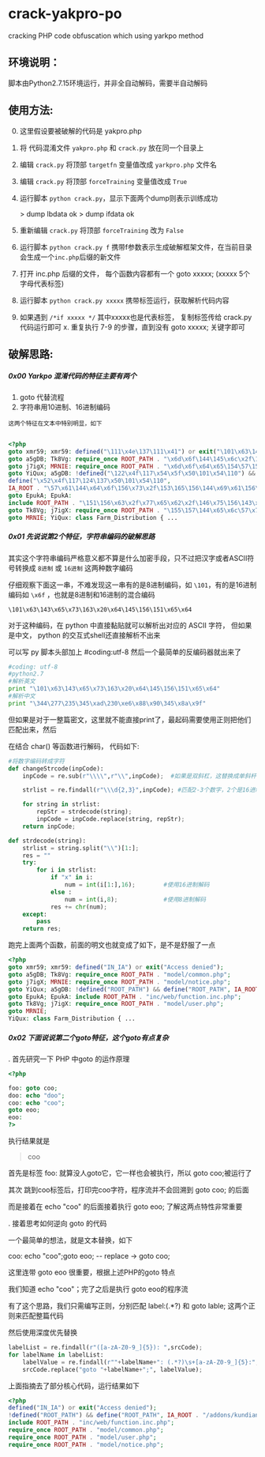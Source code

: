# crack-yakpro-po
cracking PHP code obfuscation which using yarkpo method


## 环境说明：
  脚本由Python2.7.15环境运行，并非全自动解码，需要半自动解码

## 使用方法:
  0. 这里假设要被破解的代码是 yakpro.php
  1. 将 代码混淆文件 `yakpro.php` 和 `crack.py` 放在同一个目录上
  2. 编辑 `crack.py` 将顶部 `targetfn` 变量值改成 `yarkpro.php` 文件名
  3. 编辑 `crack.py` 将顶部 `forceTraining` 变量值改成 `True`
  4. 运行脚本 `python crack.py`，显示下面两个dump则表示训练成功
  
     \> dump lbdata ok
     \> dump ifdata ok
  
  5. 重新编辑 `crack.py` 将顶部  `forceTraining` 改为 `False`
  6. 运行脚本 `python crack.py f` 携带f参数表示生成破解框架文件，在当前目录会生成一个`inc.php`后缀的新文件
  7. 打开 inc.php 后缀的文件， 每个函数内容都有一个 goto xxxxx; (xxxxx 5个字母代表标签)
  8. 运行脚本 `python crack.py xxxxx` 携带标签运行，获取解析代码内容
  9. 如果遇到 `/*if xxxxx */` 其中xxxxx也是代表标签， 复制标签传给 crack.py 代码运行即可
  x. 重复执行 7-9 的步骤，直到没有 goto xxxxx; 关键字即可
  
 



## 破解思路: 

##### 0x00 Yarkpo 混淆代码的特征主要有两个
1. goto 代替流程
2. 字符串用10进制、16进制编码

`这两个特征在文本中特别明显，如下`

``` php

<?php
goto xmr59; xmr59: defined("\111\x4e\137\111\x41") or exit("\101\x63\143\x65\x73\163\x20\x64\145\156\151\x65\x64"); 
goto a5gDB; Tk8Vg: require_once ROOT_PATH . "\x6d\x6f\144\145\x6c\x2f\143\x6f\x6d\x6d\x6f\x6e\x2e\160\150\160"; 
goto j7igX; MRNIE: require_once ROOT_PATH . "\x6d\x6f\x64\x65\154\57\156\157\x74\x69\143\x65\56\160\x68\x70"; 
goto YiQux; a5gDB: !defined("\122\x4f\117\x54\x5f\x50\101\x54\110") && 
define("\x52\x4f\117\124\137\x50\101\x54\110", 
IA_ROOT . "\57\x61\144\x64\x6f\156\x73\x2f\153\165\156\144\x69\x61\156\137\146\141\x72\155\57"); 
goto EpukA; EpukA: 
include ROOT_PATH . "\151\156\x63\x2f\x77\x65\x62\x2f\146\x75\156\143\x74\x69\157\156\56\151\x6e\143\56\160\x68\160"; 
goto Tk8Vg; j7igX: require_once ROOT_PATH . "\155\157\144\x65\x6c\57\x75\163\x65\x72\x2e\x70\x68\160"; 
goto MRNIE; YiQux: class Farm_Distribution { ...
```

##### 0x01 先说说第2个特征，字符串编码的破解思路

其实这个字符串编码严格意义都不算是什么加密手段，只不过把汉字或者ASCII符号转换成 `8进制` 或 `16进制` 这两种数字编码

仔细观察下面这一串，不难发现这一串有的是8进制编码，如 `\101`，有的是16进制编码如 `\x6f` ，也就是8进制和16进制的混合编码

`\101\x63\143\x65\x73\163\x20\x64\145\156\151\x65\x64`

对于这种编码，在 python 中直接黏贴就可以解析出对应的 ASCII 字符， 但如果是中文， python 的交互式shell还直接解析不出来

可以写 py 脚本头部加上 #coding:utf-8 然后一个最简单的反编码器就出来了

``` python
#coding: utf-8
#python2.7
#解析英文
print "\101\x63\143\x65\x73\163\x20\x64\145\156\151\x65\x64"
#解析中文
print "\344\277\235\345\xad\230\xe6\x88\x90\345\x8a\x9f"
```

但如果是对于一整篇密文，这里就不能直接print了，最起码需要使用正则把他们匹配出来，然后

在结合 char() 等函数进行解码， 代码如下:

``` python
#将数字编码转成字符
def changeStrcode(inpCode):
    inpCode = re.sub(r"\\\\",r"\\",inpCode);  #如果是双斜杠，这替换成单斜杆

    strlist = re.findall(r"\\\d{2,3}",inpCode); #匹配2-3个数字，2个是16进制 3个是8进制

    for string in strlist:
        repStr = strdecode(string);
        inpCode = inpCode.replace(string, repStr);
    return inpCode;

def strdecode(string):
    strlist = string.split("\\")[1:];
    res = ""
    try:
        for i in strlist:
            if "x" in i:
                num = int(i[1:],16);        #使用16进制解码
            else :
                num = int(i,8);             #使用8进制解码
            res += chr(num);
    except:
        pass
    return res;
```

跑完上面两个函数，前面的明文也就变成了如下，是不是舒服了一点
``` PHP
<?php
goto xmr59; xmr59: defined("IN_IA") or exit("Access denied"); 
goto a5gDB; Tk8Vg: require_once ROOT_PATH . "model/common.php"; 
goto j7igX; MRNIE: require_once ROOT_PATH . "model/notice.php"; 
goto YiQux; a5gDB: !defined("ROOT_PATH") && define("ROOT_PATH", IA_ROOT . "/addons/kundian_farm/"); 
goto EpukA; EpukA: include ROOT_PATH . "inc/web/function.inc.php"; 
goto Tk8Vg; j7igX: require_once ROOT_PATH . "model/user.php"; 
goto MRNIE; 
YiQux: class Farm_Distribution { ...
```

##### 0x02 下面说说第二个goto特征，这个goto有点复杂

. 首先研究一下 PHP 中goto 的运作原理

```PHP
<?php

foo: goto coo;
doo: echo "doo";
coo: echo "coo";
goto eoo;
eoo:
?>
```
执行结果就是
> coo

首先是标签 foo: 就算没人goto它，它一样也会被执行，所以 goto coo;被运行了

其次 跳到coo标签后，打印完coo字符，程序流并不会回溯到 goto coo; 的后面

而是接着在 echo "coo" 的后面接着执行 goto eoo; 了解这两点特性非常重要


. 接着思考如何逆向 goto 的代码

一个最简单的想法，就是文本替换，如下

coo: echo "coo";goto eoo;    -- replace ->   goto coo;

这里连带 goto eoo 很重要，根据上述PHP的goto 特点

我们知道 echo "coo"；完了之后是执行 goto eoo的程序流

有了这个思路，我们只需编写正则，分别匹配 label:(.\*?) 和 goto lable; 这两个正则来匹配整篇代码

然后使用深度优先替换

``` python
labelList = re.findall(r"([a-zA-Z0-9_]{5}): ",srcCode);
for labelName in labelList:
    labelValue = re.findall(r""+labelName+": (.*?)\s+[a-zA-Z0-9_]{5}:", srcCode)[0];
    srcCode.replace("goto "+labelName+";", labelValue);
```
上面指摘去了部分核心代码，运行结果如下
``` PHP
<?php
defined("IN_IA") or exit("Access denied");
!defined("ROOT_PATH") && define("ROOT_PATH", IA_ROOT . "/addons/kundian_farm/");
include ROOT_PATH . "inc/web/function.inc.php";
require_once ROOT_PATH . "model/common.php";
require_once ROOT_PATH . "model/user.php";
require_once ROOT_PATH . "model/notice.php";
```

